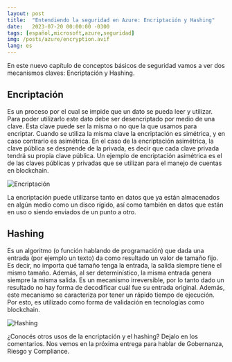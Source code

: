 ```yaml
---
layout: post
title:  "Entendiendo la seguridad en Azure: Encriptación y Hashing"
date:   2023-07-20 00:00:00 -0300
tags: [español,microsoft,azure,seguridad]
img: /posts/azure/encryption.avif
lang: es
---
```


En este nuevo capítulo de conceptos básicos de seguridad vamos a ver dos mecanismos claves: Encriptación y Hashing.

## Encriptación

Es un proceso por el cual se impide que un dato se pueda leer y utilizar. Para poder utilizarlo este dato debe ser desencriptado por medio de una clave. Esta clave puede ser la misma o no que la que usamos para encriptar. Cuando se utiliza la misma clave la encriptación es simétrica, y en caso contrario es asimétrica. En el caso de la encriptación asimétrica, la clave pública se desprende de la privada, es decir que cada clave privada tendrá su propia clave pública. Un ejemplo de encriptación asimétrica es el de las claves públicas y privadas que se utilizan para el manejo de cuentas en blockchain.

![Encriptación](https://learn.microsoft.com/en-us/training/wwl-sci/describe-security-concepts-methodologies/media/6-encryption.png)

La encriptación puede utilizarse tanto en datos que ya están almacenados en algún medio como un disco rígido, así como también en datos que están en uso o siendo enviados de un punto a otro.

## Hashing

Es un algoritmo (o función hablando de programación) que dada una entrada (por ejemplo un texto) da como resultado un valor de tamaño fijo. Es decir, no importa qué tamaño tenga la entrada, la salida siempre tiene el mismo tamaño. Además, al ser determinístico, la misma entrada genera siempre la misma salida. Es un mecanismo irreversible, por lo tanto dado un resultado no hay forma de decodificar cuál fue su entrada original. Además, este mecanismo se caracteriza por tener un rápido tiempo de ejecución. Por esto, es utilizado como forma de validación en tecnologías como blockchain.

![Hashing](https://learn.microsoft.com/en-us/training/wwl-sci/describe-security-concepts-methodologies/media/6-hashing-3-inline.png)

¿Conocés otros usos de la encriptación y el hashing? Dejalo en los comentarios. Nos vemos en la próxima entrega para hablar de Gobernanza, Riesgo y Compliance.